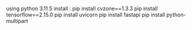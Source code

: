 using python 3.11.5
install :
pip install cvzone==1.3.3
pip install tensorflow==2.15.0
pip install uvicorn
pip install fastapi
pip install python-multipart

